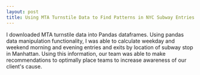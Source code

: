 ```yaml
---
layout: post
title: Using MTA Turnstile Data to Find Patterns in NYC Subway Entries and Exits
---
```


I downloaded MTA turnstile data into Pandas dataframes.  Using pandas data manipulation functionality, I was able to calculate weekday and weekend morning and evening entries and exits by location of subway stop in Manhattan.  Using this information, our team was able to make recommendations to optimally place teams to increase awareness of our client's cause.
